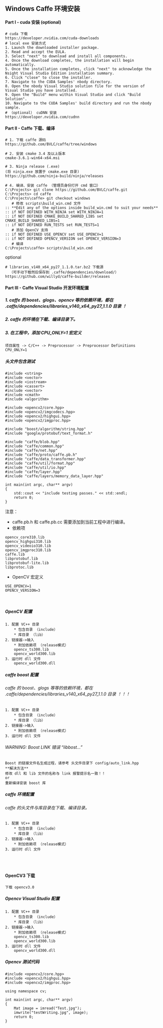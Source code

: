 ## Windows Caffe 环境安装


#### Part I - cuda 安装 (optional) 
```
# cuda 下载
https://developer.nvidia.com/cuda-downloads
# local exe 安装方式
1. Launch the downloaded installer package.
2. Read and accept the EULA.
3. Select "next" to download and install all components.
4. Once the download completes, the installation will begin automatically.
5. Once the installation completes, click "next" to acknowledge the Nsight Visual Studio Edition installation summary.
6. Click "close" to close the installer.
7. Navigate to the CUDA Samples' nbody directory.
8. Open the nbody Visual Studio solution file for the version of Visual Studio you have installed. 
9. Open the "Build" menu within Visual Studio and click "Build Solution". 
10. Navigate to the CUDA Samples' build directory and run the nbody sample. 
# （optional） cuDNN 安装
https://developer.nvidia.com/cudnn
```


#### Part II - Caffe 下载、编译
```
# 1. 下载 caffe 源码
https://github.com/BVLC/caffe/tree/windows

# 2. 安装 cmake 3.4 及以上版本
cmake-3.6.1-win64-x64.msi

# 3. Ninja release (.exe)
(将 ninja.exe 放置于 cmake.exe 目录)
https://github.com/ninja-build/ninja/releases

# 4. 编译、安装 caffe （管理员身份打开 cmd 窗口）
C:\Projects> git clone https://github.com/BVLC/caffe.git
C:\Projects> cd caffe
C:\Projects\caffe> git checkout windows
   # 修改 scripts\build_win.cmd 文件
:: **Edit any of the options inside build_win.cmd to suit your needs**
:: if NOT DEFINED WITH_NINJA set WITH_NINJA=1
:: if NOT DEFINED CMAKE_BUILD_SHARED_LIBS set CMAKE_BUILD_SHARED_LIBS=1
:: if NOT DEFINED RUN_TESTS set RUN_TESTS=1
   # 添加 OpenCV 支持
:: if NOT DEFINED USE_OPENCV set USE_OPENCV=1
:: if NOT DEFINED OPENCV_VERSION set OPENCV_VERSION=3
   # 编译
C:\Projects\caffe> scripts\build_win.cmd
```
optional
```
# libraries_v140_x64_py27_1.1.0.tar.bz2 下载源
  （可手动下载然后保存到 .caffe/dependencies/download/）
https://github.com/willyd/caffe-builder/releases
```


#### Part III - Caffe Visual Studio 开发环境配置

##### 1. caffe 的 boost、glogs、opencv 等的依赖环境，都在 .caffe/dependencies/libraries_v140_x64_py27_1.1.0 目录 ！
##### 2. caffe 的环境在下载、编译目录下。
##### 3. 在工程中，添加 CPU_ONLY=1 宏定义
```
项目属性 -> C/C++ -> Preprocessor -> Preprocessor Definitions
CPU_ONLY=1
```

##### 头文件包含测试
```
#include <string>
#include <vector>
#include <iostream>
#include <cassert>
#include <vector>
#include <cmath>
#include <algorithm>

#include <opencv2/core.hpp>
#include <opencv2/imgcodecs.hpp>
#include <opencv2/highgui.hpp>
#include <opencv2/imgproc.hpp>

#include "boost/algorithm/string.hpp"
#include "google/protobuf/text_format.h"

#include "caffe/blob.hpp"
#include "caffe/common.hpp"
#include "caffe/net.hpp"
#include "caffe/proto/caffe.pb.h"
#include "caffe/data_transformer.hpp"
#include "caffe/util/format.hpp"
#include "caffe/util/io.hpp"
#include "caffe/layer.hpp"
#include "caffe/layers/memory_data_layer.hpp"

int main(int argc, char** argv)
{
    std::cout << "include testing passes." << std::endl;
    return 0;
}
```
注意：
* caffe.pb.h 和 caffe.pb.cc 需要添加到当前工程中进行编译。
* 依赖项
```
opencv_core310.lib
opencv_highgui310.lib
opencv_videoio310.lib
opencv_imgproc310.lib
caffe.lib
libprotobuf.lib
libprotobuf-lite.lib
libprotoc.lib
```
* OpenCV 宏定义
```
USE_OPENCV=1
OPENCV_VERSION=3
```

<br>

##### OpenCV 配置
```
1. 配置 VC++ 目录
	* 包含目录 （include）
	* 库目录 （lib）
2. 链接器->输入
	* 附加依赖项 （release模式）
	opencv_ts300.lib
	opencv_world300.lib
3. 运行时 dll 文件
	opencv_world300.dll
```

##### caffe boost 配置
###### caffe 的 boost、glogs 等等的依赖环境，都在 .caffe/dependencies/libraries_v140_x64_py27_1.1.0 目录 ！！！
```
1. 配置 VC++ 目录
    * 包含目录 （include）
	* 库目录 （lib）
2. 链接器->输入
	* 附加依赖项 （release模式）
3. 运行时 dll 文件
``` 
###### WARNING: Boost LINK 错误 “libbost...”
```
Boost 的链接文件名生成过程，请参考 头文件目录下 config/auto_link.hpp
**解决方法**
修改 dll 和 lib 文件的名称与 link 报警提示名一致！！
or
重新编译安装 boost 库
```

##### caffe 环境配置
###### caffe 的头文件与库目录在下载、编译目录。
```
1. 配置 VC++ 目录
    * 包含目录 （include）
	* 库目录 （lib）
2. 链接器->输入
	* 附加依赖项 （release模式）
3. 运行时 dll 文件
```

<br>
<br>

#### OpenCV3 下载
```
下载 opencv3.0
```

##### Opencv Visual Studio 配置
```
1. 配置 VC++ 目录
	* 包含目录 （include）
	* 库目录 （lib）
2. 链接器->输入
	* 附加依赖项 （release模式）
	opencv_ts300.lib
	opencv_world300.lib
3. 运行时 dll 文件
	opencv_world300.dll
```

##### Opencv 测试代码
```
#include <opencv2/core.hpp>
#include <opencv2/highgui.hpp>
#include <opencv2/imgproc.hpp>

using namespace cv;

int main(int argc, char** argv)
{
	Mat image = imread("Test.jpg");
	imwrite("testWriting.jpg", image);
	return 0;
}
```
